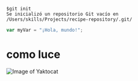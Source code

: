 ```
$git init
Se inicializó un repositorio Git vacío en /Users/skills/Projects/recipe-repository/.git/
```

``` javascript
var myVar = "¡Hola, mundo!";
```

# como luce
![Image of Yaktocat](https://octodex.github.com/images/yaktocat.png)
